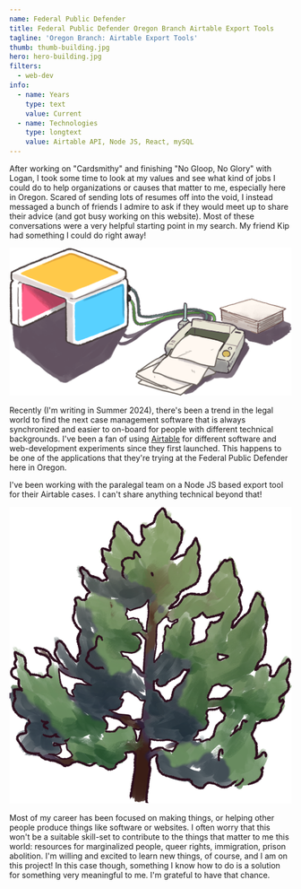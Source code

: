 ```yaml
---
name: Federal Public Defender
title: Federal Public Defender Oregon Branch Airtable Export Tools
tagline: 'Oregon Branch: Airtable Export Tools'
thumb: thumb-building.jpg
hero: hero-building.jpg
filters:
  - web-dev
info:
  - name: Years
    type: text
    value: Current
  - name: Technologies
    type: longtext
    value: Airtable API, Node JS, React, mySQL
---
```


After working on "Cardsmithy" and finishing "No Gloop, No Glory" with Logan, I took some time to look at my values and see what kind of jobs I could do to help organizations or causes that matter to me, especially here in Oregon. Scared of sending lots of resumes off into the void, I instead messaged a bunch of friends I admire to ask if they would meet up to share their advice (and got busy working on this website). Most of these conversations were a very helpful starting point in my search. My friend Kip had something I could do right away!

![](printer.png)

Recently (I'm writing in Summer 2024), there's been a trend in the legal world to find the next case management software that is always synchronized and easier to on-board for people with different technical backgrounds. I've been a fan of using [Airtable](https://www.airtable.com/) for different software and web-development experiments since they first launched. This happens to be one of the applications that they're trying at the Federal Public Defender here in Oregon.

I've been working with the paralegal team on a Node JS based export tool for their Airtable cases. I can't share anything technical beyond that!

![](cedar.png '@class[small]')

Most of my career has been focused on making things, or helping other people produce things like software or websites. I often worry that this won't be a suitable skill-set to contribute to the things that matter to me this world: resources for marginalized people, queer rights, immigration, prison abolition. I'm willing and excited to learn new things, of course, and I am on this project!
In this case though, something I know how to do is a solution for something very meaningful to me. I'm grateful to have that chance.
